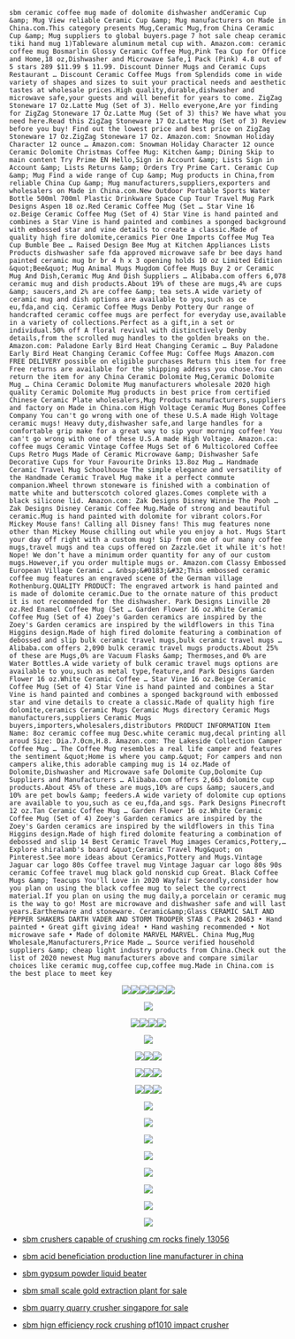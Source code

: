 
```
sbm ceramic coffee mug made of dolomite dishwasher andCeramic Cup &amp; Mug View reliable Ceramic Cup &amp; Mug manufacturers on Made in China.com.This category presents Mug,Ceramic Mug,from China Ceramic Cup &amp; Mug suppliers to global buyers.page 7 hot sale cheap ceramic tiki hand mug 1)Tableware aluminum metal cup with. Amazon.com: ceramic coffee mug Bosmarlin Glossy Ceramic Coffee Mug,Pink Tea Cup for Office and Home,18 oz,Dishwasher and Microwave Safe,1 Pack (Pink) 4.8 out of 5 stars 289 $11.99 $ 11.99. Discount Dinner Mugs and Ceramic Cups Restaurant … Discount Ceramic Coffee Mugs from Splendids come in wide variety of shapes and sizes to suit your practical needs and aesthetic tastes at wholesale prices.High quality,durable,dishwasher and microwave safe,your guests and will benefit for years to come. ZigZag Stoneware 17 Oz.Latte Mug (Set of 3). Hello everyone,Are yor finding for ZigZag Stoneware 17 Oz.Latte Mug (Set of 3) this? We have what you need here.Read this ZigZag Stoneware 17 Oz.Latte Mug (Set of 3) Review before you buy! Find out the lowest price and best price on ZigZag Stoneware 17 Oz.ZigZag Stoneware 17 Oz. Amazon.com: Snowman Holiday Character 12 ounce … Amazon.com: Snowman Holiday Character 12 ounce Ceramic Dolomite Christmas Coffee Mug: Kitchen &amp; Dining Skip to main content Try Prime EN Hello,Sign in Account &amp; Lists Sign in Account &amp; Lists Returns &amp; Orders Try Prime Cart. Ceramic Cup &amp; Mug Find a wide range of Cup &amp; Mug products in China,from reliable China Cup &amp; Mug manufacturers,suppliers,exporters and wholesalers on Made in China.com.New Outdoor Portable Sports Water Bottle 500ml 700ml Plastic Drinkware Space Cup Tour Travel Mug Park Designs Aspen 18 oz.Red Ceramic Coffee Mug (Set … Star Vine 16 oz.Beige Ceramic Coffee Mug (Set of 4) Star Vine is hand painted and combines a Star Vine is hand painted and combines a sponged background with embossed star and vine details to create a classic.Made of quality high fire dolomite,ceramics Pier One Imports Coffee Mug Tea Cup Bumble Bee … Raised Design Bee Mug at Kitchen Appliances Lists Products dishwasher safe fda approved microwave safe br bee days hand painted ceramic mug br br 4 h x 3 opening holds 10 oz Limited Edition &quot;Bee&quot; Mug Animal Mugs Mugdom Coffee Mugs Buy 2 or Ceramic Mug And Dish,Ceramic Mug And Dish Suppliers … Alibaba.com offers 6,078 ceramic mug and dish products.About 19% of these are mugs,4% are cups &amp; saucers,and 2% are coffee &amp; tea sets.A wide variety of ceramic mug and dish options are available to you,such as ce eu,fda,and ciq. Ceramic Coffee Mugs Denby Pottery Our range of handcrafted ceramic coffee mugs are perfect for everyday use,available in a variety of collections.Perfect as a gift,in a set or individual.50% off A floral revival with distinctively Denby details,from the scrolled mug handles to the golden breaks on the. Amazon.com: Paladone Early Bird Heat Changing Ceramic … Buy Paladone Early Bird Heat Changing Ceramic Coffee Mug: Coffee Mugs Amazon.com FREE DELIVERY possible on eligible purchases Return this item for free Free returns are available for the shipping address you chose.You can return the item for any China Ceramic Dolomite Mug,Ceramic Dolomite Mug … China Ceramic Dolomite Mug manufacturers wholesale 2020 high quality Ceramic Dolomite Mug products in best price from certified Chinese Ceramic Plate wholesalers,Mug Products manufacturers,suppliers and factory on Made in China.com High Voltage Ceramic Mug Bones Coffee Company You can't go wrong with one of these U.S.A made High Voltage ceramic mugs! Heavy duty,dishwasher safe,and large handles for a comfortable grip make for a great way to sip your morning coffee! You can't go wrong with one of these U.S.A made High Voltage. Amazon.ca: coffee mugs Ceramic Vintage Coffee Mugs Set of 6 Multicolored Coffee Cups Retro Mugs Made of Ceramic Microwave &amp; Dishwasher Safe Decorative Cups for Your Favourite Drinks 13.8oz Mug … Handmade Ceramic Travel Mug Schoolhouse The simple elegance and versatility of the Handmade Ceramic Travel Mug make it a perfect commute companion.Wheel thrown stoneware is finished with a combination of matte white and butterscotch colored glazes.Comes complete with a black silicone lid. Amazon.com: Zak Designs Disney Winnie The Pooh … Zak Designs Disney Ceramic Coffee Mug.Made of strong and beautiful ceramic.Mug is hand painted with dolomite for vibrant colors.For Mickey Mouse fans! Calling all Disney fans! This mug features none other than Mickey Mouse chilling out while you enjoy a hot. Mugs Start your day off right with a custom mug! Sip from one of our many coffee mugs,travel mugs and tea cups offered on Zazzle.Get it while it's hot! Nope! We don’t have a minimum order quantity for any of our custom mugs.However,if you order multiple mugs or. Amazon.com Classy Embossed European Village Ceramic … &nbsp;&#0183;&#32;This embossed ceramic coffee mug features an engraved scene of the German village Rothenburg.QUALITY PRODUCT: The engraved artwork is hand painted and is made of dolomite ceramic.Due to the ornate nature of this product it is not recommended for the dishwasher. Park Designs Linville 20 oz.Red Enamel Coffee Mug (Set … Garden Flower 16 oz.White Ceramic Coffee Mug (Set of 4) Zoey's Garden ceramics are inspired by the Zoey's Garden ceramics are inspired by the wildflowers in this Tina Higgins design.Made of high fired dolomite featuring a combination of debossed and slip bulk ceramic travel mugs,bulk ceramic travel mugs … Alibaba.com offers 2,090 bulk ceramic travel mugs products.About 25% of these are Mugs,0% are Vacuum Flasks &amp; Thermoses,and 0% are Water Bottles.A wide variety of bulk ceramic travel mugs options are available to you,such as metal type,feature,and Park Designs Garden Flower 16 oz.White Ceramic Coffee … Star Vine 16 oz.Beige Ceramic Coffee Mug (Set of 4) Star Vine is hand painted and combines a Star Vine is hand painted and combines a sponged background with embossed star and vine details to create a classic.Made of quality high fire dolomite,ceramics Ceramic Mugs Ceramic Mugs directory Ceramic Mugs manufacturers,suppliers Ceramic Mugs buyers,importers,wholesalers,distributors PRODUCT INFORMATION Item Name: 8oz ceramic coffee mug Desc.white ceramic mug,decal printing all aroud Size: Dia.7.0cm,H.8. Amazon.com: The Lakeside Collection Camper Coffee Mug … The Coffee Mug resembles a real life camper and features the sentiment &quot;Home is where you camp.&quot; For campers and non campers alike,this adorable camping mug is 14 oz.Made of Dolomite,Dishwasher and Microwave safe Dolomite Cup,Dolomite Cup Suppliers and Manufacturers … Alibaba.com offers 2,663 dolomite cup products.About 45% of these are mugs,10% are cups &amp; saucers,and 10% are pet bowls &amp; feeders.A wide variety of dolomite cup options are available to you,such as ce eu,fda,and sgs. Park Designs Pinecroft 12 oz.Tan Ceramic Coffee Mug … Garden Flower 16 oz.White Ceramic Coffee Mug (Set of 4) Zoey's Garden ceramics are inspired by the Zoey's Garden ceramics are inspired by the wildflowers in this Tina Higgins design.Made of high fired dolomite featuring a combination of debossed and slip 14 Best Ceramic Travel Mug images Ceramics,Pottery,… Explore shiralamb's board &quot;Ceramic Travel Mug&quot; on Pinterest.See more ideas about Ceramics,Pottery and Mugs.Vintage Jaguar car logo 80s Coffee travel mug Vintage Jaguar car logo 80s 90s ceramic Coffee travel mug black gold nonskid cup Great. Black Coffee Mugs &amp; Teacups You'll Love in 2020 Wayfair Secondly,consider how you plan on using the black coffee mug to select the correct material.If you plan on using the mug daily,a porcelain or ceramic mug is the way to go! Most are microwave and dishwasher safe and will last years.Earthenware and stoneware. Ceramic&amp;Glass CERAMIC SALT AND PEPPER SHAKERS DARTH VADER AND STORM TROOPER STAB C Pack 20463 • Hand painted • Great gift giving idea! • Hand washing recommended • Not microwave safe • Made of dolomite MARVEL MARVEL. China Mug,Mug Wholesale,Manufacturers,Price Made … Source verified household suppliers &amp; cheap light industry products from China.Check out the list of 2020 newest Mug manufacturers above and compare similar choices like ceramic mug,coffee cup,coffee mug.Made in China.com is the best place to meet key 
```

<div align="center">
  
<a rel="nofollow" href="https://m.shibang-china.com?f=github&k=sbm+ceramic+coffee+mug+made+of+dolomite+dishwasher+and"><img src="https://static.shibang-china.com/en/l.png"></a><img src="https://static.shibang-china.com/en/hw.png"><a rel="nofollow" href="https://m.shibang-china.com/product/?f=github&k=sbm+ceramic+coffee+mug+made+of+dolomite+dishwasher+and"><img src="https://static.shibang-china.com/en/p.png"></a><a rel="nofollow" href="https://m.shibang-china.com/cases/?f=github&k=sbm+ceramic+coffee+mug+made+of+dolomite+dishwasher+and"><img src="https://static.shibang-china.com/en/c.png"></a><a rel="nofollow" href="https://m.shibang-china.com/news/?f=github&k=sbm+ceramic+coffee+mug+made+of+dolomite+dishwasher+and"><img src="https://static.shibang-china.com/en/n.png"></a><a rel="nofollow" href="https://m.shibang-china.com?f=github&k=sbm+ceramic+coffee+mug+made+of+dolomite+dishwasher+and"><img src="https://static.shibang-china.com/en/m.png"></a>

<a rel="nofollow" href="https://m.shibang-china.com/product/?f=github&k=sbm+ceramic+coffee+mug+made+of+dolomite+dishwasher+and"><img src="https://static.shibang-china.com/en/b.jpg"></a>
  
<a rel="nofollow" href="https://m.shibang-china.com/solution-aggregate.html?f=github&k=sbm+ceramic+coffee+mug+made+of+dolomite+dishwasher+and"><img src="https://static.shibang-china.com/en/a.jpg"></a><a rel="nofollow" href="https://m.shibang-china.com/solution-mine.html?f=github&k=sbm+ceramic+coffee+mug+made+of+dolomite+dishwasher+and"><img src="https://static.shibang-china.com/en/m.jpg"></a><a rel="nofollow" href="https://m.shibang-china.com/solution-mill.html?f=github&k=sbm+ceramic+coffee+mug+made+of+dolomite+dishwasher+and"><img src="https://static.shibang-china.com/en/g.jpg"></a><a rel="nofollow" href="https://m.shibang-china.com/solution-epc.html?f=github&k=sbm+ceramic+coffee+mug+made+of+dolomite+dishwasher+and"><img src="https://static.shibang-china.com/en/e.jpg"></a>

<a rel="nofollow" href="https://m.shibang-china.com/product/?f=github&k=sbm+ceramic+coffee+mug+made+of+dolomite+dishwasher+and"><img src="https://static.shibang-china.com/en/a-p.png"></a>

<a rel="nofollow" href="https://m.shibang-china.com/product/crusher/c6x.html?f=github&k=sbm+ceramic+coffee+mug+made+of+dolomite+dishwasher+and"><img src="https://static.shibang-china.com/en/j.jpg"></a><a rel="nofollow" href="https://m.shibang-china.com/product/crusher/ci5x.html?f=github&k=sbm+ceramic+coffee+mug+made+of+dolomite+dishwasher+and"><img src="https://static.shibang-china.com/en/i.jpg"></a><a rel="nofollow" href="https://m.shibang-china.com/product/crusher/hst.html?f=github&k=sbm+ceramic+coffee+mug+made+of+dolomite+dishwasher+and"><img src="https://static.shibang-china.com/en/c.jpg"></a>

<a rel="nofollow" href="https://m.shibang-china.com/product/mill/mtw.html?f=github&k=sbm+ceramic+coffee+mug+made+of+dolomite+dishwasher+and"><img src="https://static.shibang-china.com/en/mtw.jpg"></a><a rel="nofollow" href="https://m.shibang-china.com/product/mill/scm.html?f=github&k=sbm+ceramic+coffee+mug+made+of+dolomite+dishwasher+and"><img src="https://static.shibang-china.com/en/scm.jpg"></a><a rel="nofollow" href="https://m.shibang-china.com/product/mill/lm.html?f=github&k=sbm+ceramic+coffee+mug+made+of+dolomite+dishwasher+and"><img src="https://static.shibang-china.com/en/lm.jpg"></a>

<a rel="nofollow" href="https://m.shibang-china.com/product/sand/vsi6x.html?f=github&k=sbm+ceramic+coffee+mug+made+of+dolomite+dishwasher+and"><img src="https://static.shibang-china.com/en/6x.jpg"></a><a rel="nofollow" href="https://m.shibang-china.com/product/sand/vu.html?f=github&k=sbm+ceramic+coffee+mug+made+of+dolomite+dishwasher+and"><img src="https://static.shibang-china.com/en/vu.jpg"></a><a rel="nofollow" href="https://m.shibang-china.com/product/mobile/klun.html?f=github&k=sbm+ceramic+coffee+mug+made+of+dolomite+dishwasher+and"><img src="https://static.shibang-china.com/en/k.jpg"></a>

<a rel="nofollow" href="https://m.shibang-china.com/cases/?f=github&k=sbm+ceramic+coffee+mug+made+of+dolomite+dishwasher+and"><img src="https://static.shibang-china.com/en/case.png"></a>

<a rel="nofollow" href="https://m.shibang-china.com/cases/aggregate/202.html?f=github&k=sbm+ceramic+coffee+mug+made+of+dolomite+dishwasher+and"><img src="https://static.shibang-china.com/en/c-1.jpg"></a>

<a rel="nofollow" href="https://m.shibang-china.com/cases/aggregate/203.html?f=github&k=sbm+ceramic+coffee+mug+made+of+dolomite+dishwasher+and"><img src="https://static.shibang-china.com/en/c-2.jpg"></a>

<a rel="nofollow" href="https://m.shibang-china.com/cases/mill/123.html?f=github&k=sbm+ceramic+coffee+mug+made+of+dolomite+dishwasher+and"><img src="https://static.shibang-china.com/en/c-3.jpg"></a>

<a rel="nofollow" href="https://m.shibang-china.com/contact_us.html?f=github&k=sbm+ceramic+coffee+mug+made+of+dolomite+dishwasher+and"><img src="https://static.shibang-china.com/en/contact.png"></a>

<a rel="nofollow" href="https://swt.shibang-china.com/?f=github&k=sbm+ceramic+coffee+mug+made+of+dolomite+dishwasher+and"><img src="https://static.shibang-china.com/en/chat.png"></a>

<a rel="nofollow" href="https://whatsapp.shibangsoft.com/WhatsApp.php?f=github&k=sbm+ceramic+coffee+mug+made+of+dolomite+dishwasher+and"><img src="https://static.shibang-china.com/en/whatsapp.png"></a>

<a rel="nofollow" href="https://m.shibang-china.com/?f=github&k=sbm+ceramic+coffee+mug+made+of+dolomite+dishwasher+and"><img src="https://static.shibang-china.com/en/website.png"></a>

</div>


* [sbm crushers capable of crushing cm rocks finely 13056](sbm%20crushers%20capable%20of%20crushing%20cm%20rocks%20finely%2013056.md)

* [sbm acid beneficiation production line manufacturer in china](sbm%20acid%20beneficiation%20production%20line%20manufacturer%20in%20china.md)

* [sbm gypsum powder liquid beater](sbm%20gypsum%20powder%20liquid%20beater.md)

* [sbm small scale gold extraction plant for sale](sbm%20small%20scale%20gold%20extraction%20plant%20for%20sale.md)

* [sbm quarry quarry crusher singapore for sale](sbm%20quarry%20quarry%20crusher%20singapore%20for%20sale.md)

* [sbm hign efficiency rock crushing pf1010 impact crusher](sbm%20hign%20efficiency%20rock%20crushing%20pf1010%20impact%20crusher.md)